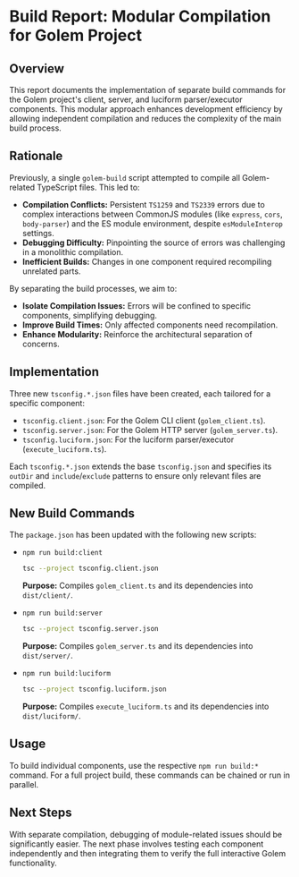# Build Report: Modular Compilation for Golem Project

## Overview
This report documents the implementation of separate build commands for the Golem project's client, server, and luciform parser/executor components. This modular approach enhances development efficiency by allowing independent compilation and reduces the complexity of the main build process.

## Rationale
Previously, a single `golem-build` script attempted to compile all Golem-related TypeScript files. This led to:
- **Compilation Conflicts:** Persistent `TS1259` and `TS2339` errors due to complex interactions between CommonJS modules (like `express`, `cors`, `body-parser`) and the ES module environment, despite `esModuleInterop` settings.
- **Debugging Difficulty:** Pinpointing the source of errors was challenging in a monolithic compilation.
- **Inefficient Builds:** Changes in one component required recompiling unrelated parts.

By separating the build processes, we aim to:
- **Isolate Compilation Issues:** Errors will be confined to specific components, simplifying debugging.
- **Improve Build Times:** Only affected components need recompilation.
- **Enhance Modularity:** Reinforce the architectural separation of concerns.

## Implementation
Three new `tsconfig.*.json` files have been created, each tailored for a specific component:
- `tsconfig.client.json`: For the Golem CLI client (`golem_client.ts`).
- `tsconfig.server.json`: For the Golem HTTP server (`golem_server.ts`).
- `tsconfig.luciform.json`: For the luciform parser/executor (`execute_luciform.ts`).

Each `tsconfig.*.json` extends the base `tsconfig.json` and specifies its `outDir` and `include`/`exclude` patterns to ensure only relevant files are compiled.

## New Build Commands
The `package.json` has been updated with the following new scripts:

- `npm run build:client`
  ```bash
  tsc --project tsconfig.client.json
  ```
  **Purpose:** Compiles `golem_client.ts` and its dependencies into `dist/client/`.

- `npm run build:server`
  ```bash
  tsc --project tsconfig.server.json
  ```
  **Purpose:** Compiles `golem_server.ts` and its dependencies into `dist/server/`.

- `npm run build:luciform`
  ```bash
  tsc --project tsconfig.luciform.json
  ```
  **Purpose:** Compiles `execute_luciform.ts` and its dependencies into `dist/luciform/`.

## Usage
To build individual components, use the respective `npm run build:*` command. For a full project build, these commands can be chained or run in parallel.

## Next Steps
With separate compilation, debugging of module-related issues should be significantly easier. The next phase involves testing each component independently and then integrating them to verify the full interactive Golem functionality.
